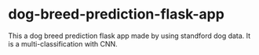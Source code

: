 # dog-breed-prediction-flask-app
This a dog breed prediction flask app made by using standford dog data. It is a multi-classification with CNN. 

